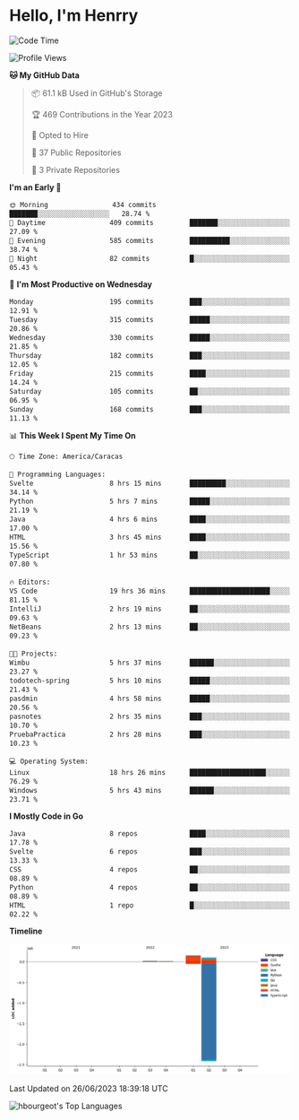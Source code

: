 # Hello, I'm Henrry

<!--START_SECTION:waka-->
![Code Time](http://img.shields.io/badge/Code%20Time-738%20hrs%206%20mins-blue)

![Profile Views](http://img.shields.io/badge/Profile%20Views-66-blue)

**🐱 My GitHub Data** 

> 📦 61.1 kB Used in GitHub's Storage 
 > 
> 🏆 469 Contributions in the Year 2023
 > 
> 💼 Opted to Hire
 > 
> 📜 37 Public Repositories 
 > 
> 🔑 3 Private Repositories 
 > 
**I'm an Early 🐤** 

```text
🌞 Morning                434 commits         ███████░░░░░░░░░░░░░░░░░░   28.74 % 
🌆 Daytime                409 commits         ███████░░░░░░░░░░░░░░░░░░   27.09 % 
🌃 Evening                585 commits         ██████████░░░░░░░░░░░░░░░   38.74 % 
🌙 Night                  82 commits          █░░░░░░░░░░░░░░░░░░░░░░░░   05.43 % 
```
📅 **I'm Most Productive on Wednesday** 

```text
Monday                   195 commits         ███░░░░░░░░░░░░░░░░░░░░░░   12.91 % 
Tuesday                  315 commits         █████░░░░░░░░░░░░░░░░░░░░   20.86 % 
Wednesday                330 commits         █████░░░░░░░░░░░░░░░░░░░░   21.85 % 
Thursday                 182 commits         ███░░░░░░░░░░░░░░░░░░░░░░   12.05 % 
Friday                   215 commits         ████░░░░░░░░░░░░░░░░░░░░░   14.24 % 
Saturday                 105 commits         ██░░░░░░░░░░░░░░░░░░░░░░░   06.95 % 
Sunday                   168 commits         ███░░░░░░░░░░░░░░░░░░░░░░   11.13 % 
```


📊 **This Week I Spent My Time On** 

```text
🕑︎ Time Zone: America/Caracas

💬 Programming Languages: 
Svelte                   8 hrs 15 mins       █████████░░░░░░░░░░░░░░░░   34.14 % 
Python                   5 hrs 7 mins        █████░░░░░░░░░░░░░░░░░░░░   21.19 % 
Java                     4 hrs 6 mins        ████░░░░░░░░░░░░░░░░░░░░░   17.00 % 
HTML                     3 hrs 45 mins       ████░░░░░░░░░░░░░░░░░░░░░   15.56 % 
TypeScript               1 hr 53 mins        ██░░░░░░░░░░░░░░░░░░░░░░░   07.80 % 

🔥 Editors: 
VS Code                  19 hrs 36 mins      ████████████████████░░░░░   81.15 % 
IntelliJ                 2 hrs 19 mins       ██░░░░░░░░░░░░░░░░░░░░░░░   09.63 % 
NetBeans                 2 hrs 13 mins       ██░░░░░░░░░░░░░░░░░░░░░░░   09.23 % 

🐱‍💻 Projects: 
Wimbu                    5 hrs 37 mins       ██████░░░░░░░░░░░░░░░░░░░   23.27 % 
todotech-spring          5 hrs 10 mins       █████░░░░░░░░░░░░░░░░░░░░   21.43 % 
pasdmin                  4 hrs 58 mins       █████░░░░░░░░░░░░░░░░░░░░   20.56 % 
pasnotes                 2 hrs 35 mins       ███░░░░░░░░░░░░░░░░░░░░░░   10.70 % 
PruebaPractica           2 hrs 28 mins       ███░░░░░░░░░░░░░░░░░░░░░░   10.23 % 

💻 Operating System: 
Linux                    18 hrs 26 mins      ███████████████████░░░░░░   76.29 % 
Windows                  5 hrs 43 mins       ██████░░░░░░░░░░░░░░░░░░░   23.71 % 
```

**I Mostly Code in Go** 

```text
Java                     8 repos             ████░░░░░░░░░░░░░░░░░░░░░   17.78 % 
Svelte                   6 repos             ███░░░░░░░░░░░░░░░░░░░░░░   13.33 % 
CSS                      4 repos             ██░░░░░░░░░░░░░░░░░░░░░░░   08.89 % 
Python                   4 repos             ██░░░░░░░░░░░░░░░░░░░░░░░   08.89 % 
HTML                     1 repo              █░░░░░░░░░░░░░░░░░░░░░░░░   02.22 % 
```



**Timeline**

![Lines of Code chart](https://raw.githubusercontent.com/hbourgeot/hbourgeot/main/assets/bar_graph.png)


 Last Updated on 26/06/2023 18:39:18 UTC
<!--END_SECTION:waka-->

![hbourgeot's Top Languages](https://github-readme-stats.vercel.app/api/top-langs/?username=hbourgeot&theme=transparent&show_icons=true&hide_border=false&layout=donut&hide=css)
